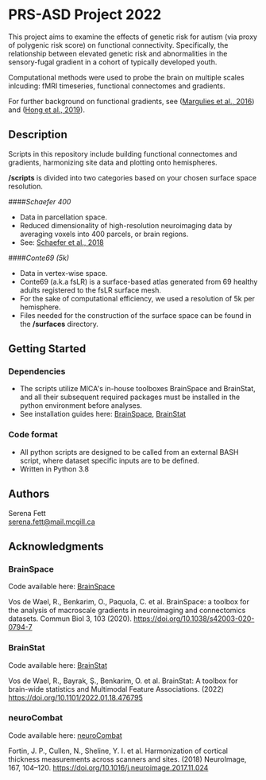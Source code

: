 # PRS-ASD Project 2022

This project aims to examine the effects of genetic risk for autism (via proxy of polygenic risk score) on functional connectivity. Specifically, the relationship between elevated genetic risk and abnormalities in the sensory-fugal gradient in a cohort of typically developed youth. 

Computational methods were used to probe the brain on multiple scales inlcuding: fMRI timeseries, functional connectomes and gradients. 

For further background on functional gradients, see ([Margulies et al., 2016](https://www.pnas.org/doi/10.1073/pnas.1608282113)) and ([Hong et al., 2019](https://rdcu.be/c0z9K)). 

## Description

Scripts in this repository include building functional connectomes and gradients, harmonizing site data and plotting onto hemispheres. 

**/scripts** is divided into two categories based on your chosen surface space resolution. 

####*Schaefer 400*
* Data in parcellation space.
* Reduced dimensionality of high-resolution neuroimaging data by averaging voxels into 400 parcels, or brain regions. 
* See: [Schaefer et al., 2018](https://pubmed.ncbi.nlm.nih.gov/28981612/)

####*Conte69 (5k)*

* Data in vertex-wise space.
* Conte69 (a.k.a fsLR) is a surface-based atlas generated from 69 healthy adults registered to the fsLR surface mesh. 
* For the sake of computational efficiency, we used a resolution of 5k per hemisphere. 
* Files needed for the construction of the surface space can be found in the **/surfaces** directory. 


## Getting Started

### Dependencies

* The scripts utilize MICA's in-house toolboxes BrainSpace and BrainStat, and all their subsequent required packages must be installed in the python environment before analyses. 
* See installation guides here: [BrainSpace](https://brainspace.readthedocs.io/en/latest/pages/install.html#python-installation), [BrainStat]( https://brainstat.readthedocs.io/en/master/generic/install.html#python-installation)


### Code format

* All python scripts are designed to be called from an external BASH script, where dataset specific inputs are to be defined. 
* Written in Python 3.8


## Authors

Serena Fett   
[serena.fett@mail.mcgill.ca](serena.fett@mail.mcgill.ca)

## Acknowledgments

### BrainSpace

Code available here: [BrainSpace ](https://github.com/MICA-MNI/BrainSpace)

Vos de Wael, R., Benkarim, O., Paquola, C. et al. BrainSpace: a toolbox for the analysis of macroscale gradients in neuroimaging and connectomics datasets. Commun Biol 3, 103 (2020). https://doi.org/10.1038/s42003-020-0794-7

### BrainStat

Code available here:  [BrainStat ](https://github.com/MICA-MNI/BrainStat)

Vos de Wael, R., Bayrak, Ş., Benkarim, O. et al. BrainStat: A toolbox for brain-wide statistics and Multimodal Feature Associations. (2022) https://doi.org/10.1101/2022.01.18.476795 

### neuroCombat 

Code available here: [neuroCombat](https://github.com/Jfortin1/neuroCombat)

Fortin, J. P., Cullen, N., Sheline, Y. I. et al. Harmonization of cortical thickness measurements across scanners and sites. (2018) NeuroImage, 167, 104–120. https://doi.org/10.1016/j.neuroimage.2017.11.024



